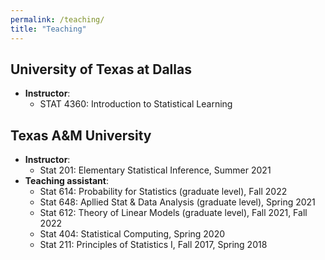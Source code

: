 ```yaml
---
permalink: /teaching/
title: "Teaching"
---
```


## University of Texas at Dallas
- **Instructor**:
  - STAT 4360: Introduction to Statistical Learning

## Texas A&M University
- **Instructor**:
    - Stat 201: Elementary Statistical Inference, Summer 2021
- **Teaching assistant**:
    - Stat 614: Probability for Statistics (graduate level), Fall 2022
    - Stat 648: Apllied Stat & Data Analysis (graduate level), Spring 2021 
    - Stat 612: Theory of Linear Models (graduate level), Fall 2021, Fall 2022
    - Stat 404: Statistical Computing, Spring 2020
    - Stat 211: Principles of Statistics I, Fall 2017, Spring 2018

